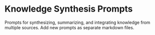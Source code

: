 # Knowledge Synthesis Prompts

Prompts for synthesizing, summarizing, and integrating knowledge from multiple sources. Add new prompts as separate markdown files.
